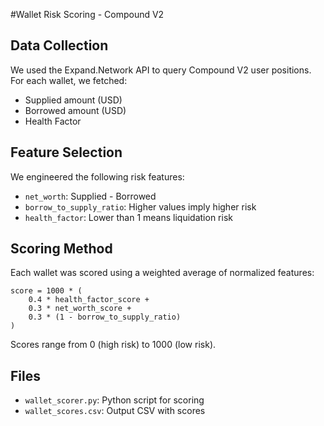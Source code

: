 #Wallet Risk Scoring - Compound V2

## Data Collection
We used the Expand.Network API to query Compound V2 user positions. For each wallet, we fetched:
- Supplied amount (USD)
- Borrowed amount (USD)
- Health Factor

## Feature Selection
We engineered the following risk features:
- `net_worth`: Supplied - Borrowed
- `borrow_to_supply_ratio`: Higher values imply higher risk
- `health_factor`: Lower than 1 means liquidation risk

## Scoring Method
Each wallet was scored using a weighted average of normalized features:

```
score = 1000 * (
    0.4 * health_factor_score +
    0.3 * net_worth_score +
    0.3 * (1 - borrow_to_supply_ratio)
)
```

Scores range from 0 (high risk) to 1000 (low risk).

## Files
- `wallet_scorer.py`: Python script for scoring
- `wallet_scores.csv`: Output CSV with scores
